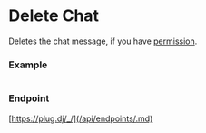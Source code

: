 # Delete Chat

Deletes the chat message, if you have [permission](/api/roles.md).

### Example

```js

```

### Endpoint

[https://plug.dj/_/](/api/endpoints/.md)